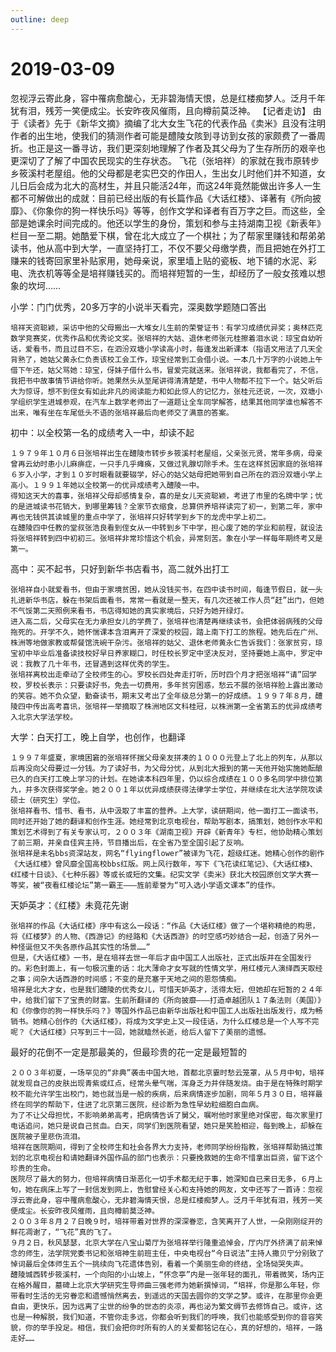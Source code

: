 ```yaml
---
outline: deep
---
```


# 2019-03-09


忽视浮云寄此身，容中罹病愈酸心，无非碧海情天恨，总是红楼痴梦人。泛月千年犹有泪，残芳一笑便成尘。长安昨夜风催雨，且向樽前莫泛神。
【记者走访】
由于《读者》先于《新华文摘》摘编了北大女生飞花的代表作品《卖米》且没有注明作者的出生地，使我们的猜测作者可能是醴陵女陔到寻访到女孩的家颇费了一番周折。也正是这一番寻访，我们更深刻地理解了作者及其父母为了生存所历的艰辛也更深切了了解了中国农民现实的生存状态。
飞花（张培祥）的家就在我市原转步乡筱溪村老屋组。他的父母都是老实巴交的作田人，生出女儿时他们并不知道，女儿日后会成为北大的高材生，并且只能活24年，而这24年竟然能做出许多人一生都不可解做出的成就：目前已经出版的有长篇作品《大话红楼》、译著有《所向披靡》、《你象你的狗一样快乐吗》等等，创作文学和译者有百万字之巨。而这些，全部是她课余时间完成的。他还以学生的身份，策划和参与主持湖南卫视《新表年》栏目一至二期。她酷爱下棋，曾在北大成立了一个棋社；为了帮家里赚钱和帮弟弟读书，他从高中到大学，一直坚持打工，不仅不要父母缴学费，而且把她在外打工赚来的钱寄回家里补贴家用，她母亲说，家里墙上贴的瓷板、地下铺的水泥、彩电、洗衣机等等全是培祥赚钱买的。而培祥短暂的一生，却经历了一般女孩难以想象的坎坷……

小学：门门优秀，20多万字的小说半天看完，深奥数学题随口答出

    培祥天资聪颖，采访中他的父母搬出一大堆女儿生前的荣誉证书：有学习成绩优异奖；奥林匹克数学竞赛奖，优秀作品和优秀论文奖。张培祥的大姑、退休老师张元桂擦着泪水说：琼宝自幼听话，爱看书，而且过目不忘，在泗汾双塘小学读高小时，每逢发出新课本（指语文用法了几天全背熟了，她姑父黄永仁负责该校工会工作，琼宝经常到工会借小说。一本几十万字的小说她上午借下午还，姑父骂她：琼宝，伢妹子借什么书，冒爱完就送来。张培祥说，我都看完了，不信，我把书中故事情节讲给你听。她果然头从至尾讲得清清楚楚，书中人物都不拉下一个。姑父听后大为惊讶，想不到侄女有如此非凡的阅读能力和如此惊人的记忆力，张桂元还说，一次，双塘小学组织学生进城参观，在汽车上数学老师出了一道题让全车同学解答，结果其他同学谁也解答不出来，唯有坐在车尾低头不语的张培祥最后向老师交了满意的答案。

初中：以全校第一名的成绩考入一中，却读不起

    １９７９年１０月６日张培祥出生在醴陵市转步乡筱溪村老屋组，父亲张元贤，常年多病，母亲曾再云幼时患小儿麻痹症，一只手几乎瘫痪，又做过乳腺切除手术。生在这样贫因家庭的张培祥６岁入小学，才到１０岁时眼看就要辍学，好心的姑父姑母把她带到自己所在的泗汾双塘小学上高小。１９９１年她以全校第一的优异成绩考入醴陵一中。 
    得知这天大的喜事，张培祥父母却感情复杂，喜的是女儿天资聪颖，考进了市里的名牌中学；忧的是进城读书花销大，到哪里筹钱？全家节衣缩食，总算供养培祥读完了初一，到第二年，家中再也无钱供其读城里的重点中学了，张培祥只好转学到乡下的龙虎中学上初二。
    在醴陵四中任教的堂叔张浩良看到侄女从一中转到乡下中学，担心废了她的学业和前程，就设法将张培祥转到四中初初三。张培祥非常珍惜这个机会，异常刻苦。象在小学一样每年期终考又是第一。 

高中：买不起书，只好到新华书店看书，高二就外出打工

    张培祥自小就爱看书，但由于家境贫困，她从没钱买书，在四中读书时间，每逢节假日，就一头扎进新华书店，躲在书架后面看书，常常一看就是一整天，有几次还被工作人员“赶”出门，但她不气馁第二天照例来看书，书店得知她的真实家境后，只好为她开绿灯。
    进入高二后，父母实在无力承担女儿的学费了，张培祥也清楚再继续读书，会把体弱病残的父母拖死的。开学不久，她怀惴课本含泪离开了深爱的校园，踏上南下打工的旅程。她先后在广州、株洲等地做家教或帮餐馆洗碗干杂污。张培祥的姑父、退休老师黄永仁告诉我们：张家贫穷，琼宝初中毕业后准备读技校好早日养家糊口，时任校长罗定中坚决反对，坚持要她上高中，罗定中说：我教了几十年书，还冒遇到这样优秀的学生。
    张培祥离校出走牵动了全校师生的心。罗校长四处奔走打听，历时四个月才把张培祥“请”回学校，罗校长表示：只要读好书，免去一切费用，多年贫穷困惑，愁云不展的张培祥脸上露出激动的笑容。她不负众望，勤奋读书，期末又考出了全年级总分第一的好成绩。１９９７年８月，醴陵四中传出高考喜讯，张培祥一举摘取了株洲地区文科桂冠，以株洲第一全省第五的优异成绩考入北京大学法学校。 

大学：白天打工，晚上自学，也创作，也翻译

    １９９７年盛夏，家境困窘的张培祥怀揣父母亲友拼凑的１０００元登上了北上的列车，从那以后再没向父母要过一分钱。为了读好书，为父母分忧，从到北大报到的第一天他开始实施她酝酿已久的白天打工晚上学习的计划。在她读本科四年里，仍以综合成绩在１００多名同学中排位第九，并多次获得奖学金。她２００１年以优异成绩获得法律学士学位，并继续在北大法学院攻读硕士（研究生）学位。  
    张培祥看书、惜书、看书，从中汲取了丰富的营养。上大学，读研期间，他一面打工一面读书，同时还开始了她的翻译和创作生涯。她经常到北京电视台，帮助写剧本，搞策划，她创作水平和策划艺术得到了有关专家认可，２００３年《湖南卫视》开辟《新青年》专栏，他协助精心策划了前三期，并亲自佳宾主持，节目播出后，在全省乃至全国引起了反响。  
    张培祥是未名bbs资深站友，网名“flyingflower”被译为飞花，超级红迷。她精心创作的剧作《大话红楼》曾风靡全国高校bbs红版。网上风行数年，写下《飞花读红笔记》、《大话红楼》、《红楼十日谈》、《七种乐器》等或长或短的文集。纪实文学《卖米》获北大校园原创文学大赛一等奖，被“夜看红楼论坛”第一霸王———旌前辈誉为“可入选小学语文课本”的佳作。 

天妒英才：《红楼》未竟花先谢

    张培祥的作品《大话红楼》序中有这么一段话：“作品《大话红楼》做了一个堪称精绝的构思，将《红楼梦》的人物、《西游记》的经路和《大话西游》的时空感巧妙结合一起，创造了另外一种怪诞但又不失各原作品其实性的场景……”
    但是，《大话红楼》一书，是在培祥去世一年后才由中国工人出版社，正式出版并在全国发行的。彩色封面上，有一句极沉重的话：北大薄命才女写就的性情文学，用红楼元人演绎西天取经之事；间杂大话西游的时间感；不变的是充塞于天地之间的恩怨情痴。
    培祥是北大才女，也是我们醴陵的优秀女儿，可惜天妒英才，活得太短，但她却在短暂的２４年中，给我们留下了宝贵的财富。生前所翻译的《所向披靡———打造卓越团队１７条法则（美国）》和《你像你的狗一样快乐吗？》等国外作品已由新华出版社和中国工人出版社出版发行，成为畅销书。她精心创作的《大话红楼》，将成为文学史上又一段佳话，为什么红楼总是一个人写不完呢？《大话红楼》只写到三十一回，她就瞌然长逝，给后人留下了美丽的遗憾。 

最好的花倒不一定是那最美的，但最珍贵的花一定是最短暂的

    ２００３年初夏，一场罕见的“非典”袭击中国大地，首都北京霎时愁云笼罩，从５月中旬，培祥就发现自己的皮肤出现青紫或红点，经常头晕气喘，浑身乏力并伴随发烧。由于是在特殊时期学校不能允许学生出校门，她也就当是一般的疾病，后来病情逐步加剧，同年５月３０日，培祥最终在同学的帮助下，住进了北京第三医院，经诊断为急性早幼粒细胞白血病。  
    为了不让父母担忧，不影响弟弟高考，把病情告诉了舅父，嘱咐他时家里绝对保密，每次家里打电话追问，她只是说自己贫血。白天，同学们到医院看望，她只是笑脸相迎，每到晚上，却躲在医院被子里悲伤流泪。 
    培祥在医院期间，得到了全校师生和社会各界大力支持，老师同学纷纷指教，张培祥帮助搞过策划的北京电视台和请她翻译外国作品的部门也表示：只要挽救她的生命不惜拿出巨资，留下这个珍贵的生命。
    医院尽了最大的努力，但培祥病情日渐恶化一切手术都无纪于事，她深知自已来日无多，６月上旬，她在病床上写了一封信发到网上，告慰曾经关心和支持她的网友，文中还写了一首诗：忽视浮云寄此身，容中罹病愈酸心，无非碧海情天恨，总是红楼痴梦人。泛月千年犹有泪，残芳一笑便成尘。长安昨夜风催雨，且向樽前莫泛神。 
    ２００３年８月２７日晚９时，培祥带着对世界的深深眷恋，含笑离开了人世，一朵刚刚绽开的鲜花凋谢了，“飞花”真的飞了。 
    ９月２日，秋风瑟瑟，北京大学在八宝山菊厅为张培祥举行隆重追悼会，厅内厅外挤满了前来悼念的师生，法学院党委书记和张培神生前班主任，中央电视台“今日说法”主持人撒贝宁分别致了悼词最后全体师生五个一挑续向飞花遗体告别，看着一个美丽生命的终结，全场恸哭失声。  
    醴陵城西转步筱溪村，一个向阳的小山坡上，“怀念亭”内是一张年轻的面孔，带着微笑，场内正在格外醒目，墓碑上北京大学研究生导师曲三强老师为她新撰悼词，“培祥，你是那么年轻，你带看时生活的无穷眷恋和遗憾悄然离去，到遥远的天国去圆你的文学之梦。或许，在那里你会更自由，更快乐，因为远离了尘世的纷争的世态的炎凉，再也泌为繁文缛节去修饰自己。或许，这也是一种解脱，我们知道，不管你走多远，你都会听到我们的呼唤，我们也能感受到你的音容笑貌，你的举手投足。相信，我们会把你时所有的人的关爱都铭记在心，真的好想的，培祥，一路走好……
 



